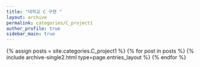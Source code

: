 ```yaml
---
title: "대학교 C 구현 "
layout: archive
permalink: categories/C_project1
author_profile: true
sidebar_main: true
---
```



{% assign posts = site.categories.C_project1 %}
{% for post in posts %} {% include archive-single2.html type=page.entries_layout %} {% endfor %}
